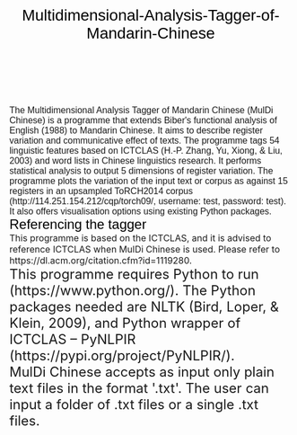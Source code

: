 <div style='color: black;font-size: 28px;font-family: Arial'><header>Multidimensional-Analysis-Tagger-of-Mandarin-Chinese</header></div>

<div style='font-size: 16px;font-family: Arial'>The Multidimensional Analysis Tagger of Mandarin Chinese (MulDi Chinese) is a programme that extends Biber's functional analysis of English (1988) to Mandarin Chinese. It aims to describe register variation and communicative effect of texts. The programme tags 54 linguistic features based on ICTCLAS (H.-P. Zhang, Yu, Xiong, & Liu, 2003) and word lists in Chinese linguistics research. It performs statistical analysis to output 5 dimensions of register variation. The programme plots the variation of the input text or corpus as against 15 registers in an upsampled ToRCH2014 corpus (http://114.251.154.212/cqp/torch09/, username: test, password: test). It also offers visualisation options using existing Python packages.</div>

<div style='color: black;font-size: 24px;font-family: Arial'>Referencing the tagger</div>
<div style='font-size: 16px;font-family: Arial>Liu, N. 2019. Multidimensional Analysis Tagger of Mandarin Chinese. Available at: https://github.com/nnl93/Multidimensional-Analysis-Tagger-of-Mandarin-Chinese.
</div>
<div style='font-size: 16px;font-family: Arial>This programme is based on the ICTCLAS, and it is advised to reference ICTCLAS when MulDi Chinese is used. Please refer to https://dl.acm.org/citation.cfm?id=1119280.</div>
<div style='font-size: 24px;font-family: Arial>Requirements</div>
<div style='font-size: 16px;font-family: Arial>This programme requires Python to run (https://www.python.org/). The Python packages needed are NLTK (Bird, Loper, & Klein, 2009), and Python wrapper of ICTCLAS – PyNLPIR (https://pypi.org/project/PyNLPIR/).</div>
<div style='font-size: 24px;font-family: Arial>Use MulDi Chinese</div>
<div style='font-size: 16px;font-family: Arial>MulDi Chinese accepts as input only plain text files in the format '.txt'. The user can input a folder of .txt files or a single .txt files. </div>
<div style='font-size: 16px;font-family: Arial>See Manual.pdf for more details</div>
